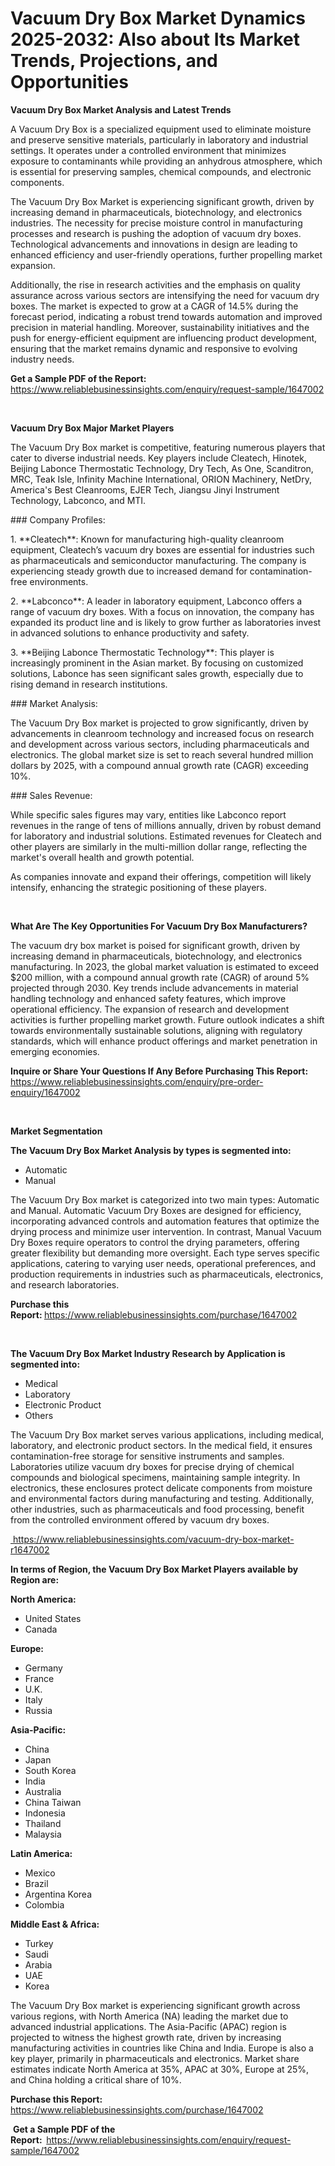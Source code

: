 <p><h1>Vacuum Dry Box Market Dynamics 2025-2032: Also about Its Market Trends, Projections, and Opportunities</h1></p><p><strong>Vacuum Dry Box Market Analysis and Latest Trends</strong></p>
<p><p>A Vacuum Dry Box is a specialized equipment used to eliminate moisture and preserve sensitive materials, particularly in laboratory and industrial settings. It operates under a controlled environment that minimizes exposure to contaminants while providing an anhydrous atmosphere, which is essential for preserving samples, chemical compounds, and electronic components.</p><p>The Vacuum Dry Box Market is experiencing significant growth, driven by increasing demand in pharmaceuticals, biotechnology, and electronics industries. The necessity for precise moisture control in manufacturing processes and research is pushing the adoption of vacuum dry boxes. Technological advancements and innovations in design are leading to enhanced efficiency and user-friendly operations, further propelling market expansion.</p><p>Additionally, the rise in research activities and the emphasis on quality assurance across various sectors are intensifying the need for vacuum dry boxes. The market is expected to grow at a CAGR of 14.5% during the forecast period, indicating a robust trend towards automation and improved precision in material handling. Moreover, sustainability initiatives and the push for energy-efficient equipment are influencing product development, ensuring that the market remains dynamic and responsive to evolving industry needs.</p></p>
<p><strong>Get a Sample PDF of the Report:&nbsp;</strong> <a href="https://www.reliablebusinessinsights.com/enquiry/request-sample/1647002?utm_campaign=60&utm_medium=2&utm_source=Github&utm_content=ia&utm_term=16042025&utm_id=vacuum-dry-box">https://www.reliablebusinessinsights.com/enquiry/request-sample/1647002</a></p>
<p>&nbsp;</p>
<p><strong>Vacuum Dry Box Major Market Players</strong></p>
<p><p>The Vacuum Dry Box market is competitive, featuring numerous players that cater to diverse industrial needs. Key players include Cleatech, Hinotek, Beijing Labonce Thermostatic Technology, Dry Tech, As One, Scanditron, MRC, Teak Isle, Infinity Machine International, ORION Machinery, NetDry, America's Best Cleanrooms, EJER Tech, Jiangsu Jinyi Instrument Technology, Labconco, and MTI.</p><p>### Company Profiles:</p><p>1. **Cleatech**: Known for manufacturing high-quality cleanroom equipment, Cleatech’s vacuum dry boxes are essential for industries such as pharmaceuticals and semiconductor manufacturing. The company is experiencing steady growth due to increased demand for contamination-free environments.</p><p>2. **Labconco**: A leader in laboratory equipment, Labconco offers a range of vacuum dry boxes. With a focus on innovation, the company has expanded its product line and is likely to grow further as laboratories invest in advanced solutions to enhance productivity and safety.</p><p>3. **Beijing Labonce Thermostatic Technology**: This player is increasingly prominent in the Asian market. By focusing on customized solutions, Labonce has seen significant sales growth, especially due to rising demand in research institutions.</p><p>### Market Analysis:</p><p>The Vacuum Dry Box market is projected to grow significantly, driven by advancements in cleanroom technology and increased focus on research and development across various sectors, including pharmaceuticals and electronics. The global market size is set to reach several hundred million dollars by 2025, with a compound annual growth rate (CAGR) exceeding 10%.</p><p>### Sales Revenue:</p><p>While specific sales figures may vary, entities like Labconco report revenues in the range of tens of millions annually, driven by robust demand for laboratory and industrial solutions. Estimated revenues for Cleatech and other players are similarly in the multi-million dollar range, reflecting the market's overall health and growth potential. </p><p>As companies innovate and expand their offerings, competition will likely intensify, enhancing the strategic positioning of these players.</p></p>
<p>&nbsp;</p>
<p><strong>What Are The Key Opportunities For Vacuum Dry Box Manufacturers?</strong></p>
<p><p>The vacuum dry box market is poised for significant growth, driven by increasing demand in pharmaceuticals, biotechnology, and electronics manufacturing. In 2023, the global market valuation is estimated to exceed $200 million, with a compound annual growth rate (CAGR) of around 5% projected through 2030. Key trends include advancements in material handling technology and enhanced safety features, which improve operational efficiency. The expansion of research and development activities is further propelling market growth. Future outlook indicates a shift towards environmentally sustainable solutions, aligning with regulatory standards, which will enhance product offerings and market penetration in emerging economies.</p></p>
<p><strong>Inquire or Share Your Questions If Any Before Purchasing This Report:</strong> <a href="https://www.reliablebusinessinsights.com/enquiry/pre-order-enquiry/1647002?utm_campaign=60&utm_medium=2&utm_source=Github&utm_content=ia&utm_term=16042025&utm_id=vacuum-dry-box">https://www.reliablebusinessinsights.com/enquiry/pre-order-enquiry/1647002</a></p>
<p>&nbsp;</p>
<p><strong>Market Segmentation</strong></p>
<p><strong>The Vacuum Dry Box Market Analysis by types is segmented into:</strong></p>
<p><ul><li>Automatic</li><li>Manual</li></ul></p>
<p><p>The Vacuum Dry Box market is categorized into two main types: Automatic and Manual. Automatic Vacuum Dry Boxes are designed for efficiency, incorporating advanced controls and automation features that optimize the drying process and minimize user intervention. In contrast, Manual Vacuum Dry Boxes require operators to control the drying parameters, offering greater flexibility but demanding more oversight. Each type serves specific applications, catering to varying user needs, operational preferences, and production requirements in industries such as pharmaceuticals, electronics, and research laboratories.</p></p>
<p><strong>Purchase this Report:&nbsp;</strong><a href="https://www.reliablebusinessinsights.com/purchase/1647002?utm_campaign=60&utm_medium=2&utm_source=Github&utm_content=ia&utm_term=16042025&utm_id=vacuum-dry-box">https://www.reliablebusinessinsights.com/purchase/1647002</a></p>
<p>&nbsp;</p>
<p><strong>The Vacuum Dry Box Market Industry Research by Application is segmented into:</strong></p>
<p><ul><li>Medical</li><li>Laboratory</li><li>Electronic Product</li><li>Others</li></ul></p>
<p><p>The Vacuum Dry Box market serves various applications, including medical, laboratory, and electronic product sectors. In the medical field, it ensures contamination-free storage for sensitive instruments and samples. Laboratories utilize vacuum dry boxes for precise drying of chemical compounds and biological specimens, maintaining sample integrity. In electronics, these enclosures protect delicate components from moisture and environmental factors during manufacturing and testing. Additionally, other industries, such as pharmaceuticals and food processing, benefit from the controlled environment offered by vacuum dry boxes.</p></p>
<p><a href="https://www.reliablebusinessinsights.com/vacuum-dry-box-market-r1647002?utm_campaign=60&utm_medium=2&utm_source=Github&utm_content=ia&utm_term=16042025&utm_id=vacuum-dry-box">&nbsp;https://www.reliablebusinessinsights.com/vacuum-dry-box-market-r1647002</a></p>
<p><strong>In terms of Region, the Vacuum Dry Box Market Players available by Region are:</strong></p>
<p>
    <p> <strong> North America: </strong>
        <ul>
            <li>United States</li>
            <li>Canada</li>
        </ul>
        </p> 
    <p> <strong> Europe: </strong>
        <ul>
            <li>Germany</li>
            <li>France</li>
            <li>U.K.</li>
            <li>Italy</li>
            <li>Russia</li>
        </ul>
        </p> 
    <p> <strong> Asia-Pacific: </strong>
        <ul>
            <li>China</li>
            <li>Japan</li>
            <li>South Korea</li>
            <li>India</li>
            <li>Australia</li>
            <li>China Taiwan</li>
            <li>Indonesia</li>
            <li>Thailand</li>
            <li>Malaysia</li>
        </ul>
        </p> 
    <p> <strong> Latin America: </strong>
        <ul>
            <li>Mexico</li>
            <li>Brazil</li>
            <li>Argentina Korea</li>
            <li>Colombia</li>
        </ul>
        </p> 
    <p> <strong> Middle East & Africa: </strong>
        <ul>
            <li>Turkey</li>
            <li>Saudi</li>
            <li>Arabia</li>
            <li>UAE</li>
            <li>Korea</li>
        </ul>
    </p>
    </p>
<p><p>The Vacuum Dry Box market is experiencing significant growth across various regions, with North America (NA) leading the market due to advanced industrial applications. The Asia-Pacific (APAC) region is projected to witness the highest growth rate, driven by increasing manufacturing activities in countries like China and India. Europe is also a key player, primarily in pharmaceuticals and electronics. Market share estimates indicate North America at 35%, APAC at 30%, Europe at 25%, and China holding a critical share of 10%.</p></p>
<p><strong>Purchase this Report: </strong><a href="https://www.reliablebusinessinsights.com/purchase/1647002?utm_campaign=60&utm_medium=2&utm_source=Github&utm_content=ia&utm_term=16042025&utm_id=vacuum-dry-box">https://www.reliablebusinessinsights.com/purchase/1647002</a></p>
<p>&nbsp;<strong>Get a Sample PDF of the Report:&nbsp;&nbsp;</strong><a href="https://www.reliablebusinessinsights.com/enquiry/request-sample/1647002?utm_campaign=60&utm_medium=2&utm_source=Github&utm_content=ia&utm_term=16042025&utm_id=vacuum-dry-box">https://www.reliablebusinessinsights.com/enquiry/request-sample/1647002</a></p>
<p><strong></strong></p>
<p><p></p><p></p><p></p></p>